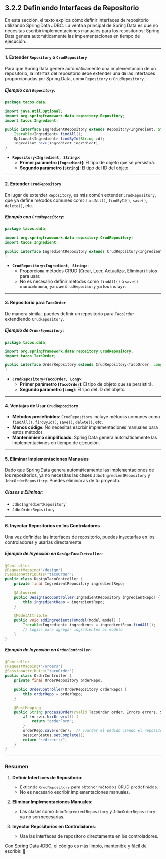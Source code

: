 ## 3.2.2 Definiendo Interfaces de Repositorio

En esta sección, el texto explica cómo definir interfaces de repositorio utilizando Spring Data JDBC. La ventaja principal de Spring Data es que no necesitas escribir implementaciones manuales para los repositorios; Spring Data genera automáticamente las implementaciones en tiempo de ejecución.

---

#### 1. **Extender `Repository` o `CrudRepository`**

Para que Spring Data genere automáticamente una implementación de un repositorio, la interfaz del repositorio debe extender una de las interfaces proporcionadas por Spring Data, como `Repository` o `CrudRepository`.

##### Ejemplo con `Repository`:

```java
package tacos.data;

import java.util.Optional;
import org.springframework.data.repository.Repository;
import tacos.Ingredient;

public interface IngredientRepository extends Repository<Ingredient, String> {
    Iterable<Ingredient> findAll();
    Optional<Ingredient> findById(String id);
    Ingredient save(Ingredient ingredient);
}
```

- **`Repository<Ingredient, String>`**:
    - **Primer parámetro (`Ingredient`)**: El tipo de objeto que se persistirá.
    - **Segundo parámetro (`String`)**: El tipo del ID del objeto.

---

#### 2. **Extender `CrudRepository`**

En lugar de extender `Repository`, es más común extender `CrudRepository`, que ya define métodos comunes como `findAll()`, `findById()`, `save()`, `delete()`, etc.

##### Ejemplo con `CrudRepository`:

```java
package tacos.data;

import org.springframework.data.repository.CrudRepository;
import tacos.Ingredient;

public interface IngredientRepository extends CrudRepository<Ingredient, String> {
}
```

- **`CrudRepository<Ingredient, String>`**:
    - Proporciona métodos CRUD (Crear, Leer, Actualizar, Eliminar) listos para usar.
    - No es necesario definir métodos como `findAll()` o `save()` manualmente, ya que `CrudRepository` ya los incluye.

---

#### 3. **Repositorio para `TacoOrder`**

De manera similar, puedes definir un repositorio para `TacoOrder` extendiendo `CrudRepository`.

##### Ejemplo de `OrderRepository`:

```java
package tacos.data;

import org.springframework.data.repository.CrudRepository;
import tacos.TacoOrder;

public interface OrderRepository extends CrudRepository<TacoOrder, Long> {
}
```

- **`CrudRepository<TacoOrder, Long>`**:
    - **Primer parámetro (`TacoOrder`)**: El tipo de objeto que se persistirá.
    - **Segundo parámetro (`Long`)**: El tipo del ID del objeto.

---

#### 4. **Ventajas de Usar `CrudRepository`**

- **Métodos predefinidos**: `CrudRepository` incluye métodos comunes como `findAll()`, `findById()`, `save()`, `delete()`, etc.
- **Menos código**: No necesitas escribir implementaciones manuales para estos métodos.
- **Mantenimiento simplificado**: Spring Data genera automáticamente las implementaciones en tiempo de ejecución.

---

#### 5. **Eliminar Implementaciones Manuales**

Dado que Spring Data genera automáticamente las implementaciones de los repositorios, ya no necesitas las clases `JdbcIngredientRepository` y `JdbcOrderRepository`. Puedes eliminarlas de tu proyecto.

##### Clases a Eliminar:
- `JdbcIngredientRepository`
- `JdbcOrderRepository`

---

#### 6. **Inyectar Repositorios en los Controladores**

Una vez definidas las interfaces de repositorio, puedes inyectarlas en los controladores y usarlas directamente.

##### Ejemplo de Inyección en `DesignTacoController`:

```java
@Controller
@RequestMapping("/design")
@SessionAttributes("tacoOrder")
public class DesignTacoController {
    private final IngredientRepository ingredientRepo;

    @Autowired
    public DesignTacoController(IngredientRepository ingredientRepo) {
        this.ingredientRepo = ingredientRepo;
    }

    @ModelAttribute
    public void addIngredientsToModel(Model model) {
        Iterable<Ingredient> ingredients = ingredientRepo.findAll();
        // Lógica para agregar ingredientes al modelo
    }
}
```

##### Ejemplo de Inyección en `OrderController`:

```java
@Controller
@RequestMapping("/orders")
@SessionAttributes("tacoOrder")
public class OrderController {
    private final OrderRepository orderRepo;

    public OrderController(OrderRepository orderRepo) {
        this.orderRepo = orderRepo;
    }

    @PostMapping
    public String processOrder(@Valid TacoOrder order, Errors errors, SessionStatus sessionStatus) {
        if (errors.hasErrors()) {
            return "orderForm";
        }
        orderRepo.save(order);  // Guardar el pedido usando el repositorio
        sessionStatus.setComplete();
        return "redirect:/";
    }
}
```

---

### Resumen

1. **Definir Interfaces de Repositorio**:
    - Extiende `CrudRepository` para obtener métodos CRUD predefinidos.
    - No es necesario escribir implementaciones manuales.

2. **Eliminar Implementaciones Manuales**:
    - Las clases como `JdbcIngredientRepository` y `JdbcOrderRepository` ya no son necesarias.

3. **Inyectar Repositorios en Controladores**:
    - Usa las interfaces de repositorio directamente en los controladores.

Con Spring Data JDBC, el código es más limpio, mantenible y fácil de escribir. 🚀